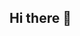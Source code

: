 ## Hi there 👋

<!--
**Petratype/Petratype** is a ✨ _special_ ✨ repository because its `README.md` (this file) appears on your GitHub profile.

- 🌱 I’m currently learning about coding basics
- 📫 How to reach me: petra.ferreyra@hotmail.com
- 😄 Pronouns: she/her

-->
